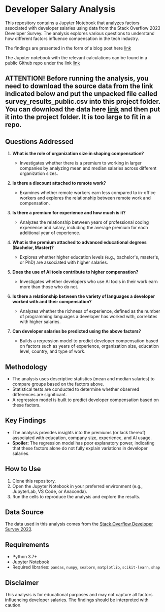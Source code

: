 # Developer Salary Analysis

This repository contains a Jupyter Notebook that analyzes factors associated with developer salaries using data from the Stack Overflow 2023 Developer Survey. The analysis explores various questions to understand how different factors influence compensation in the tech industry.

The findings are presented in the form of a blog post here [link](https://medium.com/@just-some-thoughts/what-really-moves-programmer-pay-seven-data-driven-answers-62ab46a45752)

The Jupyter notebook with the relevant calculations can be found in a public Github repo under the link [link](https://github.com/dosiichuk/stackoverflow_survey_analysis/tree/main)

## ATTENTION! Before running the analysis, you need to download the source data from the link indicated below and put the unpacked file called survey_results_public.csv into this project folder. You can download the data here [link](https://survey.stackoverflow.co/datasets/stack-overflow-developer-survey-2023.zip) and then put it into the project folder. It is too large to fit in a repo.

## Questions Addressed
1. **What is the role of organization size in shaping compensation?**
   - Investigates whether there is a premium to working in larger companies by analyzing mean and median salaries across different organization sizes.

2. **Is there a discount attached to remote work?**
   - Examines whether remote workers earn less compared to in-office workers and explores the relationship between remote work and compensation.

3. **Is there a premium for experience and how much is it?**
   - Analyzes the relationship between years of professional coding experience and salary, including the average premium for each additional year of experience.

4. **What is the premium attached to advanced educational degrees (Bachelor, Master)?**
   - Explores whether higher education levels (e.g., bachelor's, master's, or PhD) are associated with higher salaries.

5. **Does the use of AI tools contribute to higher compensation?**
   - Investigates whether developers who use AI tools in their work earn more than those who do not.

6. **Is there a relationship between the variety of languages a developer worked with and their compensation?**
   - Analyzes whether the richness of experience, defined as the number of programming languages a developer has worked with, correlates with higher salaries.

7. **Can developer salaries be predicted using the above factors?**
   - Builds a regression model to predict developer compensation based on factors such as years of experience, organization size, education level, country, and type of work.


## Methodology
- The analysis uses descriptive statistics (mean and median salaries) to compare groups based on the factors above.
- Statistical tests are conducted to determine whether observed differences are significant.
- A regression model is built to predict developer compensation based on these factors.

## Key Findings
- The analysis provides insights into the premiums (or lack thereof) associated with education, company size, experience, and AI usage.
- **Spoiler:** The regression model has poor explanatory power, indicating that these factors alone do not fully explain variations in developer salaries.

## How to Use
1. Clone this repository.
2. Open the Jupyter Notebook in your preferred environment (e.g., JupyterLab, VS Code, or Anaconda).
3. Run the cells to reproduce the analysis and explore the results.

## Data Source
The data used in this analysis comes from the [Stack Overflow Developer Survey 2023](https://survey.stackoverflow.co/datasets/stack-overflow-developer-survey-2023.zip).

## Requirements
- Python 3.7+
- Jupyter Notebook
- Required libraries: `pandas`, `numpy`, `seaborn`, `matplotlib`, `scikit-learn`, `shap`

## Disclaimer
This analysis is for educational purposes and may not capture all factors influencing developer salaries. The findings should be interpreted with caution.